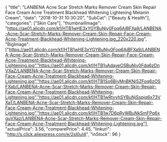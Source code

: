 {
	"title": "LANBENA Acne Scar Stretch Marks Remover Cream Skin Repair Face Cream Acne Treatment Blackhead Whitening Lightening Melanin Cream",
	"date": "2018-10-31 10:30:20",
	"SubCat": ["Beauty & Health"],
	"categories": ["Skin Care"],
	"thumbnailImage": "https://ae01.alicdn.com/kf/HTB1wHE3xYGYBuNjy0Foq6AiBFXa9/LANBENA-Acne-Scar-Stretch-Marks-Remover-Cream-Skin-Repair-Face-Cream-Acne-Treatment-Blackhead-Whitening-Lightening.jpg_220x220.jpg",
	"BigImage": ["https://ae01.alicdn.com/kf/HTB1wHE3xYGYBuNjy0Foq6AiBFXa9/LANBENA-Acne-Scar-Stretch-Marks-Remover-Cream-Skin-Repair-Face-Cream-Acne-Treatment-Blackhead-Whitening-Lightening.jpg","https://ae01.alicdn.com/kf/HTB1vAdayeOSBuNjy0Fdq6zDnVXaZ/LANBENA-Acne-Scar-Stretch-Marks-Remover-Cream-Skin-Repair-Face-Cream-Acne-Treatment-Blackhead-Whitening-Lightening.jpg","https://ae01.alicdn.com/kf/HTB1So6BiyMnBKNjSZFoq6zOSFXab/LANBENA-Acne-Scar-Stretch-Marks-Remover-Cream-Skin-Repair-Face-Cream-Acne-Treatment-Blackhead-Whitening-Lightening.jpg","https://ae01.alicdn.com/kf/HTB1wRtvyhSYBuNjSspjq6x73VXaT/LANBENA-Acne-Scar-Stretch-Marks-Remover-Cream-Skin-Repair-Face-Cream-Acne-Treatment-Blackhead-Whitening-Lightening.jpg","https://ae01.alicdn.com/kf/HTB1w7D6pRyWBuNkSmFPq6xguVXaz/LANBENA-Acne-Scar-Stretch-Marks-Remover-Cream-Skin-Repair-Face-Cream-Acne-Treatment-Blackhead-Whitening-Lightening.jpg"],
	"actualPrice": 3.56,
	"comparePrice": 4.45,
	"linkurl": "http://s.click.aliexpress.com/e/2sl0uI4",
	"inStock": 96
}
